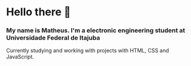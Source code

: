 <h1> Hello there 👋</h1>
<h3> My name is Matheus. I'm a electronic engineering student at Universidade Federal de Itajuba</h3>

<p> Currently studying and working with projects with HTML, CSS and JavaScript.

<!--
**matheus-luciano/matheus-luciano** is a ✨ _special_ ✨ repository because its `README.md` (this file) appears on your GitHub profile.

Here are some ideas to get you started:

- 🔭 I’m currently working on ...
- 🌱 I’m currently learning ...
- 👯 I’m looking to collaborate on ...
- 🤔 I’m looking for help with ...
- 💬 Ask me about ...
- 📫 How to reach me: ...
- 😄 Pronouns: ...
- ⚡ Fun fact: ...
-->
